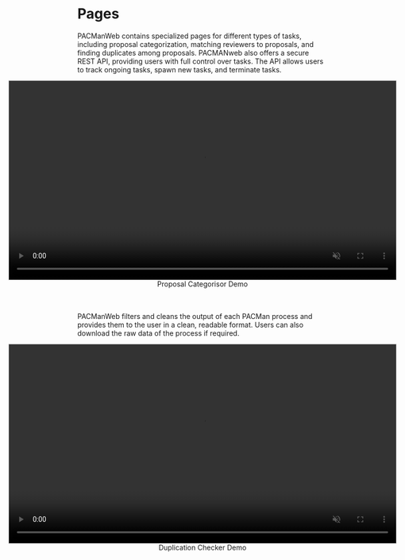 # Pages

PACManWeb contains specialized pages for different types of tasks, including proposal categorization, matching reviewers to proposals, and finding duplicates among proposals. PACMANweb also offers a secure REST API, providing users with full control over tasks. The API allows users to track ongoing tasks, spawn new tasks, and terminate tasks.

<figure style="margin: auto; display: flex; flex-direction: column; align-items: center;">
  <video width="780" height="400" autoplay muted playsinline loop style="outline: 1px solid rgba(0, 0, 0, 0.2); border: none; padding: 0;">
    <source src="../proposals.mp4" type="video/mp4">
    Your browser does not support the video tag.
  </video>
  <figcaption style="text-align: center; margin: 0;">Proposal Categorisor Demo</figcaption>
</figure>

<br><br>
PACManWeb filters and cleans the output of each PACMan process and provides them to the user in a clean, readable format. Users can also download the raw data of the process if required.
<figure style="margin: auto; display: flex; flex-direction: column; align-items: center;">
  <video width="780" height="400" autoplay muted playsinline loop style="outline: 1px solid rgba(0, 0, 0, 0.2); border: none; padding: 0;">
    <source src="../duplication_out.mp4" type="video/mp4">
    Your browser does not support the video tag.
  </video>
  <figcaption style="text-align: center; margin: 0;">Duplication Checker Demo</figcaption>
</figure>

